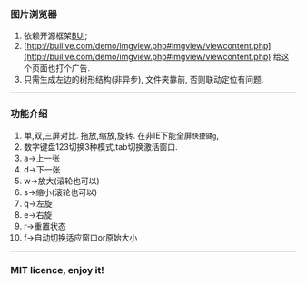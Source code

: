 ### 图片浏览器
1. 依赖开源框架[BUI](http://builive.com/); 
2. [http://builive.com/demo/imgview.php#imgview/viewcontent.php](http://builive.com/demo/imgview.php#imgview/viewcontent.php) 给这个页面也打个广告.
3. 只需生成左边的树形结构(非异步), 文件夹靠前, 否则联动定位有问题. 

---
### 功能介绍
1. 单,双,三屏对比. 拖放,缩放,旋转. 在非IE下能全屏`快捷键g`,
2. 数字键盘123切换3种模式,tab切换激活窗口.
3. a->上一张
4. d->下一张
5. w->放大(滚轮也可以)
6. s->缩小(滚轮也可以)
7. q->左旋
8. e->右旋
9. r->重置状态
10. f->自动切换适应窗口or原始大小

---
### MIT licence, enjoy it!